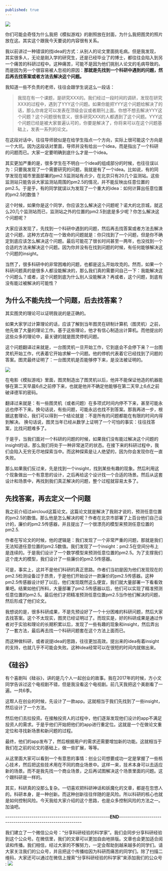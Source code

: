 ```yaml
---
published: true
---
```

![]({{site.baseurl}}/images/24/1.jpeg)

你们可能会奇怪为什么我把《模拟游戏》的剧照放在封面，为什么我把图灵的照片放在这。其实这个跟我今天要说的内容很有关系。

我以前讲过一种错误的找idea的方式：从别人的论文里面挑毛病。但是我发现，其实很多人，无论是刚入学的研究生，还是已经毕业了的博士，都往往会陷入到另一个痛苦的科研过程中。这种痛苦，可能不是因为他们挑别人论文的毛病导致的。而是因为另一个很容易被人忽视的原因：**那就是先找到一个科研中遇到的问题，然后再去找答案或者方法去解决这个问题。**

我知道一些不负责的老师，往往会跟学生说这么一段话：


> 我现在有一个课题，是研究XXX的。我们经过一段时间的调研，发现在研究XXX的过程中，遇到了YYY这个问题。如果你能把YYY这个问题给解决了的话，那么你肯定可以发表在顶级会议或者期刊上面。你想不想去解决YYY这个问题？这个问题很有意义，很多研究XXX的人都遇到了这个问题。YYY这个问题已经是被大家普遍认可的，你要是解决了，你将来可以在这个问题基础上，发表一系列的论文。


在这段对话中，往往导师貌似是在给学生指点一个方向，实际上很可能这个方向是一个大坑。因为这段话对里面，导师并没有给出一个idea，而是指出了一个科研的问题而已。大家一定要明确到底什么才是一个idea。

其实更加严重的是，很多学生在不明白一个idea的组成部分的时候，也往往误以为：只要我发现了一个需要研究的问题，我就是有了一个idea。比如说，有的同学发现在城市里面部署的pm2.5监测站有点少，在北京只有20几个监测站。这些监测站只能告诉大家监测站周围的pm2.5的情况，并不能反映出任意位置的pm2.5。于是乎，有的同学就误以为发现了一个重大的idea：如何计算出任意位置的pm2.5的数值？

这个时候，如果你是这个同学，你应该怎么解决这个问题呢？诺大的北京城，就这么20几个监测站而已，监测站之外的位置的pm2.5到底是多少呢？你怎么解决这个问题呢？

大家应该发现了，先找到一个科研中遇到的问题，然后再去找答案或者方法去解决这个问题，这种方式存在一个致命的问题就是：你只找到了一个问题，但是你不确定到底应该怎么解决这个问题。最后可能花了很长时间甚至一两年，也没找到一个合适的方法来解决这个问题。因为你并没有在找到问题的时候，有任何能够解决这个问题的insight。

当然了，很多科研中的非常困难的问题，也都是这么开始攻克的。然而，如果一个科研问题真的是很多人都没能解决的，那么我们真的需要问自己一下：我能解决这个问题么？或者，这个问题到底为什么别人没能解决？再或者，这个问题，到底有没有能过被解决的可能性？


## 为什么不能先找一个问题，后去找答案？


其实图灵的理论可以证明我说的是正确的。

如果大家学过计算理论的话，应该了解到当年图灵在研制计算机（图灵机）之前，他先做了大量的理论工作。基于这些理论，他才有信心制造出计算机。而他提出的这些众多的理论中，最关键的就是图灵停机问题。

这个问题翻译过来就是，一台图灵机一旦开始工作，它到底会不会停下来？一台图灵机开始工作，代表着它开始求解一个问题。他的停机代表着它已经找到了问题的答案。图灵最终证明了：一台图灵机是否能够停下来，是没法被证明的。

![]({{site.baseurl}}/images/24/2.jpeg)

在电影《模拟游戏》里面，图灵制造出了图灵机以后，他并不能保证他造的机器能够在第二天早晨6点之前停下来，也就是他并不确定他能够在第二天早上6点之前破译德军的密码。

翻译过来就是：有一些图灵机（或者问题）在多项式时间内停不下来，甚至可能永远也停不下来。换句话说，有些问题，可能永远也找不到答案。那我再进一步，根据这套理论，我们可以得到一个结论就是：不是所有的问题都能在有限的时间内得到解决。
换句话说，图灵当年已经从数学上证明了一个可怕的事实：往往找答案，比找问题难多了。

于是乎，当我们面对一个科研的问题的时候，如果我们没有能过解决这个问题的insight的话，那么我们将处于一种非常迷茫的状态。在接下来的科研过程中，我们会陷入无穷无尽地探索当中。而这种探索是让人绝望的，因为你会发现你在一直失败。

那么如果我们反过来，先是找到一个insight，找到某些有趣的现象。然后利用这个现象做出一个有意思的设计，之后再给这个设计找一个合适的场景。然后从这套设计和场景中，再找到我们真正解决的问题，整个过程就容易太多了。


## 先找答案，再去定义一个问题


我之前介绍过aircloud这篇论文。这篇论文就是解决了我刚才说的，预测任意位置的pm2.5的数值。那么他是怎么解决的呢？作者在北京市部署了上百台他们自己设计的，廉价的pm2.5传感器，并且提出了一个很漂亮的模型来预测任意位置的pm2.5.

作者在写论文的时候，他的逻辑是：我们发现了一个非常严重的问题，那就是我们无法知道任意位置的pm2.5数值。我们发现了一个insight：pm2.5在空间分布上是连续的。于是我们设计了一个数学模型来预测任意位置的pm2.5。为了支撑我们这个庞大的模型，我们设计了一些廉价的pm2.5传感器。

可是，事实上，这并不是他们科研的真正思路。作者们当初是因为他们发现现在的pm2.5检测设备过于昂贵，于是他们开始设计一款廉价的pm2.5传感器。这种pm2.5传感器设计好了以后，他们发现既然这么便宜，我们就大量部署一下看看效果吧。结果如他们所料，大量部署了pm2.5传感器以后，他们可以实现了精准预测任意位置的pm2.5。最后他们才把精准预测任意位置pm2.5当作他们解决的问题，然后形成了他们论文。

我想说的是，很多科研成果，不是先预设好了一个十分困难的科研问题，然后大家去找答案。这个不太现实，图灵已经证明过了。而现实是，好的科研成果是通过作者对于实验和理论的长期积累以后，发现了一些有趣的现象和insight，然后弄出了一套方法，最后再去找一个科研问题套在这个方法上面而已。

而这种做科研，或者说提idea的思路，往往更加高效。提出来的idea有着insight的支持，也就几乎不可能会失败。这种idea经常可以在很短的时间内就做出来。


## 《硅谷》


有个喜剧叫《硅谷》，讲的是几个人一起创业的故事。我在2017年的时候，方小文同学告诉过这个电视剧不错，但是我没看这个电视剧。前几天我把这个美剧看了一遍。一共6季。

这帮人在创业的时候，先设计了一款app。这就相当于我们先找到了一些insight，然后设计了一个方法。

然后他们去拉投资。在接触投资人的过程中，他们逐渐发现他们设计的app不满足投资人的需求。于是乎他们开始把他们的app进行重定位。这就是一个在做论文重定位和寻找新场景和新问题的过程。

最终，他们的app发布了，然后根据用户的需求还需要增加新的功能。这就相当于我们在之前的论文的基础上，做一些扩展，等等。

从这里面大家可以看到一个有意思的事情：创业公司想要成功一定是掌握了一些核心技术，然后把这些技术用在不同的商业场景中。这样一来，技术本身可以去适应新的场景。而不是我先找一个商业场景，之后再试图解决这个场景里面的问题。这个跟科研是一样的。

其实，科研真的没那么复杂。一切喜欢把科研神话和妖魔化的文章，都是在忽悠人的。科研本身，是一种创新。而这种创新往往伴随的是风险。所以科研的核心也就是如何控制风险。今天我给大家介绍的这个思路，也是众多控制风险的方法之一。加油吧。


----------------------------------------------------**END**-----------------------------------------------------------

我们建立了一个微信公众号：“分享科研经验的科学家”。我们会同步分享科研经验到这个公众号。在微信里，我们的文章可以更加自由地排版。文章也会更加适合阅读和传播。我们相信，经过大家的不懈努力，一定会帮助到越来越多的同学们。请大家关注我们的公众号，并且把这个传播给因为科研而痛苦的同学们。除了扫描二维码，大家还可以通过在微信上搜索“分享科研经验的科学家”来添加我们的公众号 :
![]({{site.baseurl}}/images/33/5.jpg)
